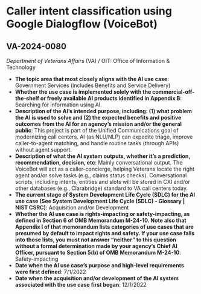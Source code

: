 # Caller intent classification using Google Dialogflow (VoiceBot)
## VA-2024-0080
_Department of Veterans Affairs_ (VA) / OIT: Office of Information & Technology


+ **The topic area that most closely aligns with the AI use case**: Government Services (includes Benefits and Service Delivery)
+ **Whether the use case is implemented solely with the commercial-off-the-shelf or freely available AI products identified in Appendix B**: Searching for information using AI.
+ **Description of the AI’s intended purpose, including: (1) what problem the AI is used to solve and (2) the expected benefits and positive outcomes from the AI for an agency’s mission and/or the general public**: This project is part of the Unified Communications goal of modernizing call centers. AI (as NLU/NLP) can expedite triage, improve caller-to-agent matching, and handle routine tasks (through APIs) without agent support.
+ **Description of what the AI system outputs, whether it’s a prediction, recommendation, decision, etc**: Mainly conversational output. The VoiceBot will act as a caller-concierge, helping Veterans locate the right agent and/or solve tasks (e.g., claims status checks). Conversational scripts, including intents, entities and slots will be stored in CXI and/or other databases (e.g., Clarabridge) standard to VA call centers today.
+ **The current stage of System Development Life Cycle (SDLC) for the AI use case (See System Development Life Cycle (SDLC) - Glossary | NIST CSRC)**: Acquisition and/or Development
+ **Whether the AI use case is rights-impacting or safety-impacting, as defined in Section 6 of OMB Memorandum M-24-10. Note also that Appendix I of that memorandum lists categories of use cases that are presumed by default to impact rights and safety. If your use case falls into those lists, you must not answer “neither” to this question without a formal determination made by your agency’s Chief AI Officer, pursuant to Section 5(b) of OMB Memorandum M-24-10**: Safety-impacting
+ **Date when the AI use case’s purpose and high-level requirements were first defined**: 7/1/2022
+ **Date when the acquisition and/or development of the AI system associated with the use case first began**: 12/1/2022